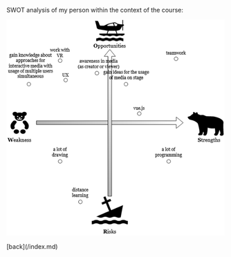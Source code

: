  SWOT analysis of my person within the context of the course:
 <p class="view"><img src="/untitled diagram(1).png"></p>
[back](/index.md)
 
 
